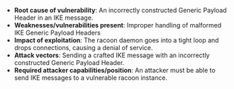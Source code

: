 - **Root cause of vulnerability**: An incorrectly constructed Generic Payload Header in an IKE message.
- **Weaknesses/vulnerabilities present**: Improper handling of malformed IKE Generic Payload Headers
- **Impact of exploitation**: The racoon daemon goes into a tight loop and drops connections, causing a denial of service.
- **Attack vectors**: Sending a crafted IKE message with an incorrectly constructed Generic Payload Header.
- **Required attacker capabilities/position**: An attacker must be able to send IKE messages to a vulnerable racoon instance.